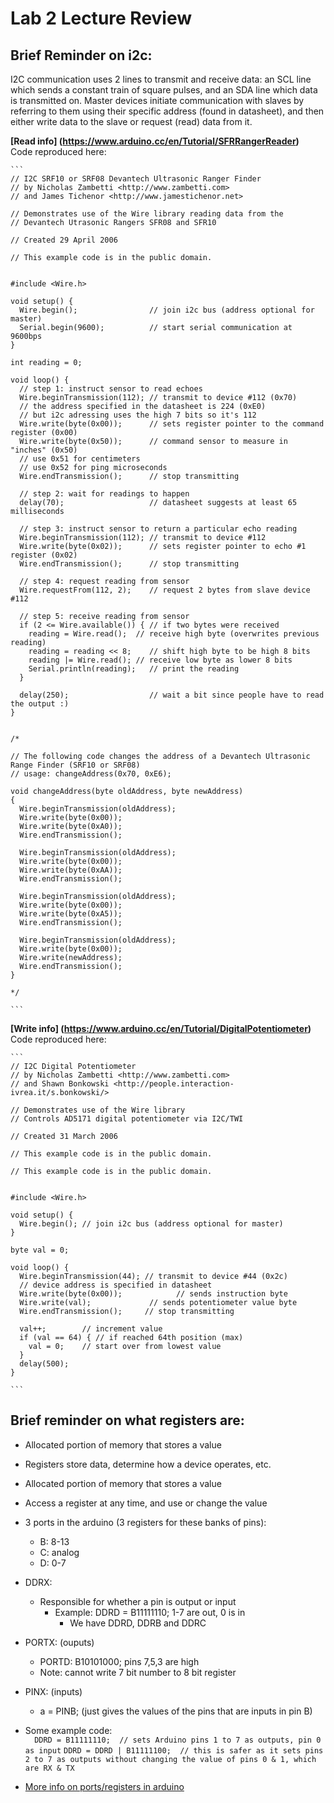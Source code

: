# Lab 2 Lecture Review

## Brief Reminder on i2c:

I2C communication uses 2 lines to transmit and receive data: an SCL line which sends a constant train of square pulses, and an SDA line which data is transmitted on. Master devices initiate communication with slaves by referring to them using their specific address (found in datasheet), and then either write data to the slave or request (read) data from it.

**[Read info] (https://www.arduino.cc/en/Tutorial/SFRRangerReader)**  
Code reproduced here:  

	```
	// I2C SRF10 or SRF08 Devantech Ultrasonic Ranger Finder
	// by Nicholas Zambetti <http://www.zambetti.com>
	// and James Tichenor <http://www.jamestichenor.net>
	
	// Demonstrates use of the Wire library reading data from the
	// Devantech Utrasonic Rangers SFR08 and SFR10
	
	// Created 29 April 2006
	
	// This example code is in the public domain.
	
	
	#include <Wire.h>
	
	void setup() {
	  Wire.begin();                // join i2c bus (address optional for master)
	  Serial.begin(9600);          // start serial communication at 9600bps
	}
	
	int reading = 0;
	
	void loop() {
	  // step 1: instruct sensor to read echoes
	  Wire.beginTransmission(112); // transmit to device #112 (0x70)
	  // the address specified in the datasheet is 224 (0xE0)
	  // but i2c adressing uses the high 7 bits so it's 112
	  Wire.write(byte(0x00));      // sets register pointer to the command register (0x00)
	  Wire.write(byte(0x50));      // command sensor to measure in "inches" (0x50)
	  // use 0x51 for centimeters
	  // use 0x52 for ping microseconds
	  Wire.endTransmission();      // stop transmitting
	
	  // step 2: wait for readings to happen
	  delay(70);                   // datasheet suggests at least 65 milliseconds
	
	  // step 3: instruct sensor to return a particular echo reading
	  Wire.beginTransmission(112); // transmit to device #112
	  Wire.write(byte(0x02));      // sets register pointer to echo #1 register (0x02)
	  Wire.endTransmission();      // stop transmitting
	
	  // step 4: request reading from sensor
	  Wire.requestFrom(112, 2);    // request 2 bytes from slave device #112
	
	  // step 5: receive reading from sensor
	  if (2 <= Wire.available()) { // if two bytes were received
	    reading = Wire.read();  // receive high byte (overwrites previous reading)
	    reading = reading << 8;    // shift high byte to be high 8 bits
	    reading |= Wire.read(); // receive low byte as lower 8 bits
	    Serial.println(reading);   // print the reading
	  }
	
	  delay(250);                  // wait a bit since people have to read the output :)
	}
	
	
	/*
	
	// The following code changes the address of a Devantech Ultrasonic Range Finder (SRF10 or SRF08)
	// usage: changeAddress(0x70, 0xE6);
	
	void changeAddress(byte oldAddress, byte newAddress)
	{
	  Wire.beginTransmission(oldAddress);
	  Wire.write(byte(0x00));
	  Wire.write(byte(0xA0));
	  Wire.endTransmission();
	
	  Wire.beginTransmission(oldAddress);
	  Wire.write(byte(0x00));
	  Wire.write(byte(0xAA));
	  Wire.endTransmission();
	
	  Wire.beginTransmission(oldAddress);
	  Wire.write(byte(0x00));
	  Wire.write(byte(0xA5));
	  Wire.endTransmission();
	
	  Wire.beginTransmission(oldAddress);
	  Wire.write(byte(0x00));
	  Wire.write(newAddress);
	  Wire.endTransmission();
	}
	
	*/

	```

**[Write info] (https://www.arduino.cc/en/Tutorial/DigitalPotentiometer)**  
Code reproduced here:

	```
	// I2C Digital Potentiometer
	// by Nicholas Zambetti <http://www.zambetti.com>
	// and Shawn Bonkowski <http://people.interaction-ivrea.it/s.bonkowski/>
	
	// Demonstrates use of the Wire library
	// Controls AD5171 digital potentiometer via I2C/TWI
	
	// Created 31 March 2006
	
	// This example code is in the public domain.
	
	// This example code is in the public domain.
	
	
	#include <Wire.h>
	
	void setup() {
	  Wire.begin(); // join i2c bus (address optional for master)
	}
	
	byte val = 0;
	
	void loop() {
	  Wire.beginTransmission(44); // transmit to device #44 (0x2c)
	  // device address is specified in datasheet
	  Wire.write(byte(0x00));            // sends instruction byte
	  Wire.write(val);             // sends potentiometer value byte
	  Wire.endTransmission();     // stop transmitting
	
	  val++;        // increment value
	  if (val == 64) { // if reached 64th position (max)
	    val = 0;    // start over from lowest value
	  }
	  delay(500);
	}

	```


## Brief reminder on what registers are:
  
  * Allocated portion of memory that stores a value
  * Registers store data, determine how a device operates, etc.
  * Allocated portion of memory that stores a value
  * Access a register at any time, and use or change the value
  * 3 ports in the arduino (3 registers for these banks of pins):
  	* B: 8-13
  	* C: analog
  	* D: 0-7
  * DDRX:
  	* Responsible for whether a pin is output or input
  		* Example: DDRD = B11111110;  1-7 are out, 0 is in
  			* We have DDRD, DDRB and DDRC
  * PORTX: (ouputs)
  	* PORTD: B10101000; pins 7,5,3 are high
  	* Note: cannot write 7 bit number to 8 bit register
  * PINX: (inputs)
  	* a = PINB; (just gives the values of the pins that are inputs in pin B)  
  *  Some example code:  
	```  
	DDRD = B11111110;  // sets Arduino pins 1 to 7 as outputs, pin 0 as input
	```
	```
	DDRD = DDRD | B11111100;  // this is safer as it sets pins 2 to 7 as outputs without changing the value of pins 0 & 1, which are RX & TX
	```

  * [More info on ports/registers in arduino](https://www.arduino.cc/en/Reference/PortManipulation)

